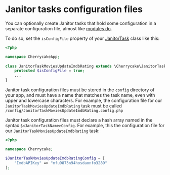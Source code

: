 # Janitor tasks configuration files

You can optionally create Janitor tasks that hold some configuration in a separate configuration file, almost like [modules do](../modules-guide.md#modules-configuration-file).

To do so, set the `isConfigFile` property of your [JanitorTask](../../reference/core-classes/janitortask/) class like this:

```php
<?php

namespace CherrycakeApp;
    
class JanitorTaskMoviesUpdateImdbRating extends \Cherrycake\JanitorTask {
    protected $isConfigFile = true;
    ...
}
```

Janitor task configuration files must be stored in the `config` directory of your app, and must have a name that matches the task name, even with upper and lowercase characters. For example, the configuration file for our `JanitorTaskMoviesUpdateImdbRating` task must be called `/config/JanitorTaskMoviesUpdateImdbRating.config.php`

Janitor task configuration files must declare a hash array named in the syntax `$<JanitorTaskName>Config`. For example, this the configuration file for our `JanitorTaskMoviesUpdateImdbRating` task:

```php
<?php

namespace Cherrycake;

$JanitorTaskMoviesUpdateImdbRatingConfig = [
    "ImdbAPIKey" => "mfu9873n94hosdaonfo3289"
];
```

